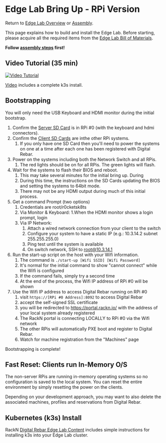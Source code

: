 
Edge Lab Bring Up - RPi Version
==================

Return to [Edge Lab Overview](README.md) or [Assembly](assembly.md).

This page explains how to build and install the Edge Lab.  Before starting, please acquire all the required items from the [Edge Lab Bill of Materials](bill_of_materials.md).

**Follow [assembly steps](assembly.md) first!**

Video Tutorial (35 min)
-----

[![Video Tutorial](https://i9.ytimg.com/vi/Zb6_HRZxsIo/mq3.jpg?sqp=CLK5xPAF&rs=AOn4CLDT0G12hzlgYW1NAfu0PRPJ3H7d3w)](https://youtu.be/Zb6_HRZxsIo)

[Video](https://youtu.be/Zb6_HRZxsIo) includes a complete k3s install.

Bootstrapping
-----------------
You will only need the USB Keyboard and HDMI monitor during the initial bootstrap.

1. Confirm the [Server SD Card](https://s3-us-west-2.amazonaws.com/get.rebar.digital/edge-lab/rpi-server-v1.0.0.img.xz) is in RPi #0 (with the keyboard and hdmi connectors).
2. Confirm the [Client SD Cards](https://s3-us-west-2.amazonaws.com/get.rebar.digital/edge-lab/rpi-server-v1.0.0.img.xz) are inthe other RPi systems.
   1. If you only have one SD Card then you'll need to power the systems on one at a time after each one has been registered with Digital Rebar.
3. Power on the systems including both the Network Switch and all RPis.
   1.  The red lights should be on for all RPis.  The green lights will flash.
4. Wait for the systems to flash their BIOS and reboot.
   1. This may take several minutes for the initial bring up.  During
   2. During this time, the instructions on the SD Cards updating the BIOS and setting the systems to 64bit mode.
   3. There may not be any HDMI output during much of this initial process.
5. Get a command Prompt (two options)
     1. Credentials are root/r0cketsk8ts
     1. Via Monitor & Keyboard:
        1.When the HDMI monitor shows a login prompt, login
     1. Via IP Network:
        1. Attach a wired network connection from your client to the switch
        1. Configure your system to have a static IP (e.g.: 10.3.14.2 subnet 255.255.255.0)
        1. Ping test until the system is available
        1. On switch network, SSH to root@10.3.14.1
6. Run the start-up script on the host with your Wifi information.
   1. The command is `./start-up [Wifi SSID] [Wifi Password]`
   2. It's normal for the initial command to show "cannot connect" while the Wifi is configured
   3. If the command fails, simply try a second time
   4. At the end of the process, the Wifi IP address of RPi #0 will be shown
7. Use the Wifi IP address to access Digital Rebar running on RPi #0
   1. visit `https://[RPi #0 Address]:8092` to access Digital Rebar
   2. accept the self-signed SSL certificate
   3. you will be redirected to https://portal.rackn.io/ with the address of your local system already registered
   4. The RackN portal is connecting LOCALLY to RPi #0 via the Wifi network
   5. The other RPis will automatically PXE boot and register to Digital Rebar.
   6. Watch for machine registration from the "Machines" page

Bootstrapping is complete!

Fast Reset: Clients run In-Memory O/S
-------------------------

The non-server RPis are running in-memory operating systems so no configuration is saved to the local system.  You can reset the entire environment by simply resetting the power on the clients.

Depending on your development approach, you may want to also delete the associated machines, profiles and reservations from Digital Rebar.

Kubernetes (k3s) Install
-------------------

RackN [Digital Rebar Edge Lab Content](https://github.com/digitalrebar/provision-content/blob/edgelab/edge-lab/._Documentation.meta) includes simple instructions for installing k3s into your Edge Lab cluster.
